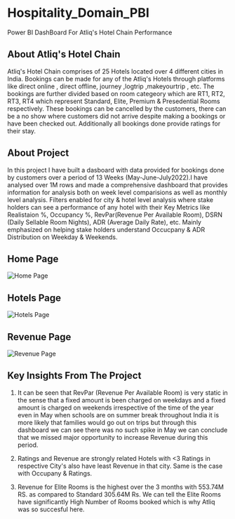# Hospitality_Domain_PBI
Power BI DashBoard For Atliq's Hotel Chain Performance

## About Atliq's Hotel Chain
Atliq's Hotel Chain comprises of 25 Hotels located over 4 different cities in India. Bookings can be made for any of the Atliq's Hotels through platforms like direct online , direct offline, journey ,logtrip ,makeyourtrip , etc. The bookings are further divided based on room categeory  which are RT1, RT2, RT3, RT4 which represent Standard, Elite, Premium & Presedential Rooms respectively. These bookings can be cancelled by the customers, there can be a no show where customers did not arrive despite making a bookings or have been checked out. Additionally all bookings done provide ratings for their stay.

## About Project
In this project I have built a dasboard with data provided for bookings done by customers over a period of 13 Weeks (May-June-July2022).I have analysed over 1M rows and made a comprehensive dashboard that provides information for analysis both on week level comparisions as well as monthly level analysis. Filters enabled for city & hotel level analysis where stake holders can see a performance of any hotel with their Key Metrics like Realistaion %, Occupancy %,  RevPar(Revenue Per Available Room), DSRN (Daily Sellable Room Nights), ADR (Average Daily Rate), etc.  Mainly emphasized on helping stake holders understand Occucpany & ADR Distribution on Weekday & Weekends.

## Home Page
![Home Page](https://github.com/Umang-00/Hospitality_Domain_PBI/assets/117290368/f4b1bea3-4ca5-48e5-9262-84ec58be0968)

## Hotels Page
![Hotels Page](https://github.com/Umang-00/Hospitality_Domain_PBI/assets/117290368/12336418-e78c-42fc-bd25-62ca5f5dc4bc)

## Revenue Page
![Revenue Page](https://github.com/Umang-00/Hospitality_Domain_PBI/assets/117290368/a1b96fa5-a4d5-4704-b1dd-73401ae50e99)

## Key Insights From The Project
1. It can be seen that RevPar (Revenue Per Available Room) is very static in the sense that a fixed amount is been charged on weekdays and a fixed amount is charged on weekends irrespective of the time of the year even in May when schools are on summer break throughout India it is more likely that families would go out on trips but through this dashboard we can see there was no such spike in May we can conclude that we missed major opportunity to increase Revenue during this period.

2. Ratings and Revenue are strongly related Hotels with <3 Ratings in respective City's also have least Revenue in that city. Same is the case with Occupany & Ratings.

3. Revenue for Elite Rooms is the highest over the 3 months with 553.74M RS. as compared to Standard 305.64M Rs. We can tell the Elite Rooms have significantly High Number of Rooms booked which is why Atliq was so succesful here.
